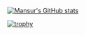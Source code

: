 [![Mansur's GitHub stats](https://github-readme-stats.vercel.app/api?username=mancj)](https://github.com/mancj)


[![trophy](https://github-profile-trophy.vercel.app/?username=mancj)](https://github.com/ryo-ma/github-profile-trophy)
